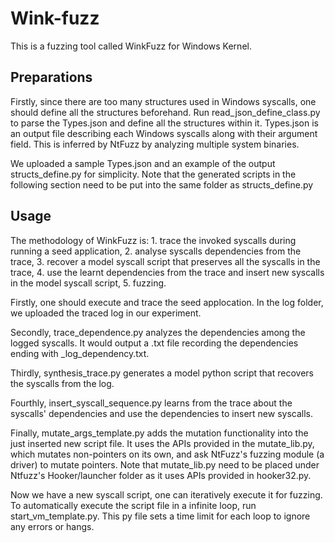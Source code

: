 # Wink-fuzz
This is a fuzzing tool called WinkFuzz for Windows Kernel.

## Preparations
Firstly, since there are too many structures used in Windows syscalls, one should define all the structures beforehand. Run read_json_define_class.py to parse the Types.json and define all the structures within it. Types.json is an output file describing 
each Windows syscalls along with their argument field. This is inferred by NtFuzz by analyzing multiple system binaries. 

We uploaded a sample Types.json and an example of the output structs_define.py for simplicity. Note that the generated scripts in the following 
section need to be put into the same folder as structs_define.py

## Usage
The methodology of WinkFuzz is: 1. trace the invoked syscalls during running a seed application, 2. analyse syscalls dependencies from the trace, 3. recover a model syscall script that preserves all the syscalls in the trace, 4. use the learnt dependencies from the trace and insert
new syscalls in the model syscall script, 5. fuzzing.


Firstly, one should execute and trace the seed applocation. In the log folder, we uploaded the traced log in our experiment.

Secondly, trace_dependence.py analyzes the dependencies among the logged syscalls. It would output a .txt file recording the dependencies
ending with _log_dependency.txt.

Thirdly, synthesis_trace.py generates a model python script that recovers the syscalls from the log.

Fourthly, insert_syscall_sequence.py learns from the trace about the syscalls' dependencies and use the dependencies to insert new syscalls.

Finally, mutate_args_template.py adds the mutation functionality into the just inserted new script file. It uses the APIs provided in the
mutate_lib.py, which mutates non-pointers on its own, and ask NtFuzz's fuzzing module (a driver) to mutate pointers. Note that mutate_lib.py need to be placed under Ntfuzz's Hooker/launcher folder as it uses APIs provided in hooker32.py.

Now we have a new syscall script, one can iteratively execute it for fuzzing. To automatically execute the script file in a infinite loop, run 
start_vm_template.py. This py file sets a time limit for each loop to ignore any errors or hangs.

